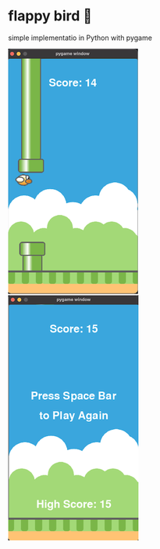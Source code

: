# flappy bird 🦤

simple implementatio in Python with pygame

<div style="float:left">
  <img src="screenshot1.png" alt="screenshot" style="height: 500px"/>
  <img src="screenshot2.png" alt="screenshot" style="height: 500px"/>
</div>
